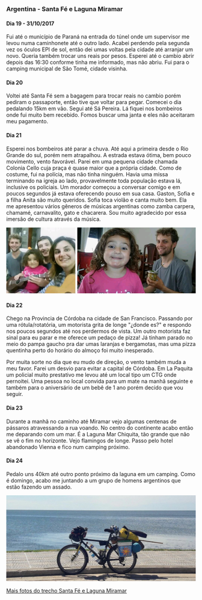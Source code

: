 

### Argentina - Santa Fé e Laguna Miramar

#### Dia 19 - 31/10/2017

Fui até o município de Paraná na entrada do túnel onde um supervisor me levou numa caminhonete até o outro lado.
Acabei perdendo pela segunda vez os óculos EPI de sol, então dei umas voltas pela cidade até arranjar um novo.
Queria também trocar uns reais por pesos.
Esperei até o cambio abrir depois das 16:30 conforme tinha me informado, mas não abriu.
Fui para o camping municipal de São Tomé, cidade visinha.


#### Dia 20

Voltei até Santa Fé sem a bagagem para trocar reais no cambio porém pediram o passaporte, então tive que voltar para pegar.
Comecei o dia pedalando 15km em vão.
Segui até Sá Pereira.
Lá fiquei nos bombeiros onde fui muito bem recebido. 
Fomos buscar uma janta e eles não aceitaram meu pagamento.

#### Dia 21

Esperei nos bombeiros até parar a chuva.
Até aqui a primeira desde o Rio Grande do sul, porém nem atrapalhou.
A estrada estava ótima, bem pouco movimento, vento favorável.
Parei em uma pequena cidade chamada Colonia Cello cuja praça é quase maior que a própria cidade.
Como de costume, fui na polícia, mas não tinha ninguém.
Havia uma missa terminando na igreja ao lado, provavelmente toda população estava lá, inclusive os policiais.
Um morador começou a conversar comigo e em poucos segundos já estava oferecendo pouso em sua casa.
Gaston, Sofia e a filha Anita são muito queridos.
Sofia toca violão e canta muito bem.
Ela me apresentou vários gêneros de músicas argentinas como zamba carpera, chamamé, carnavalito, gato e chacarera.
Sou muito agradecido por essa imersão de cultura através da música.



![A familia que me recebeu em Colonia Cello](./assets/images/FB_IMG_15097999207876126.jpg)

#### Dia 22

Chego na Provincia de Córdoba na cidade de San Francisco.
Passando por uma rótula/rotatória, um motorista grita de longe "¿donde es?" e respondo nos poucos segundos até nos perdermos de vista.
Um outro motorista faz sinal para eu parar e me oferece um pedaço de pizza!
Já tinham parado no meio do pampa gaucho pra dar umas laranjas e bergamotas, mas uma pizza quentinha perto do horário do almoço foi muito inesperado.

Por muita sorte no dia que eu mudo de direção, o vento também muda a meu favor. 
Farei um desvio para evitar a capital de Córdoba.
Em La Paquita um policial muito prestativo me levou até um local tipo um CTG onde pernoitei.
Uma pessoa no local convida para um mate na manhã seguinte e também para o aniversário de um bebê de 1 ano porém decido que vou seguir.

#### Dia 23

Durante a manhã no caminho até Miramar vejo algumas centenas de pássaros atravessando a rua voando.
No centro do continente acabo então me deparando com um mar.
É a Laguna Mar Chiquita, tão grande que não se vê o fim no horizonte.
Vejo flamingos de longe.
Passo pelo hotel abandonado Vienna e fico num camping próximo.

#### Dia 24

Pedalo uns 40km até outro ponto próximo da laguna em um camping.
Como é domingo, acabo me juntando a um grupo de homens argentinos que estão fazendo um assado.

![Laguna mar Chiquita](./assets/images/20171104_151600.jpg)

[Mais fotos do trecho Santa Fé e Laguna Miramar](https://photos.app.goo.gl/e0Ee62FGLjaVAHd53)





